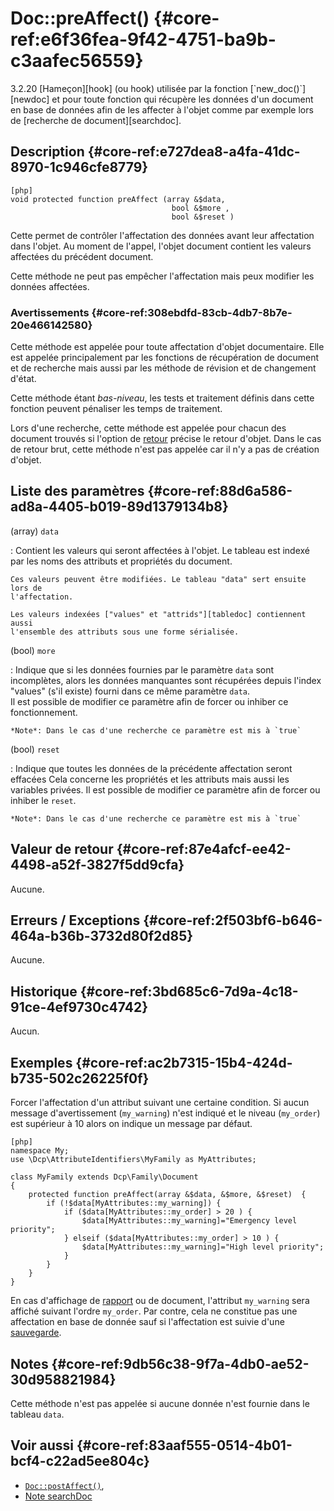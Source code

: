 # Doc::preAffect()  {#core-ref:e6f36fea-9f42-4751-ba9b-c3aafec56559}

<div class="short-description" markdown="1">  
<span class="flag from release inline">3.2.20</span>
[Hameçon][hook] (ou hook) utilisée par la fonction [`new_doc()`][newdoc] et pour
toute fonction qui récupère les données d'un document en base de données afin de
les affecter à l'objet comme par exemple lors de [recherche de
document][searchdoc].

</div>

## Description  {#core-ref:e727dea8-a4fa-41dc-8970-1c946cfe8779}

    [php]
    void protected function preAffect (array &$data, 
                                        bool &$more , 
                                        bool &$reset )

Cette permet de contrôler l'affectation des données avant leur affectation dans
l'objet. Au moment de l'appel, l'objet document contient les valeurs affectées
du précédent document.

Cette méthode ne peut pas empêcher l'affectation mais peux modifier les données
affectées. 


### Avertissements  {#core-ref:308ebdfd-83cb-4db7-8b7e-20e466142580}

Cette méthode est appelée pour toute affectation d'objet documentaire. Elle est
appelée principalement par les fonctions de récupération de document et de
recherche mais aussi par les méthode de révision et de changement d'état.

Cette méthode étant *bas-niveau*, les tests et traitement définis dans cette
fonction peuvent pénaliser les temps de traitement.

Lors d'une recherche, cette méthode est appelée pour chacun des document
trouvés si l'option de [retour][setobjectreturn] précise le retour d'objet. Dans
le cas de retour brut, cette méthode n'est pas appelée car il n'y a pas de
création d'objet.

## Liste des paramètres  {#core-ref:88d6a586-ad8a-4405-b019-89d1379134b8}

(array) `data`

:   Contient les valeurs qui seront affectées à l'objet. Le tableau est indexé par 
    les noms des attributs et propriétés du document.
    
    Ces valeurs peuvent être modifiées. Le tableau "data" sert ensuite lors de
    l'affectation.
    
    Les valeurs indexées ["values" et "attrids"][tabledoc] contiennent aussi
    l'ensemble des attributs sous une forme sérialisée.

(bool) `more`

:   Indique que si les données fournies par le paramètre `data` sont incomplètes, 
    alors les données manquantes sont récupérées depuis l'index "values" (s'il existe)
    fourni dans ce même paramètre `data`.  
    Il est possible de modifier ce paramètre afin de forcer ou inhiber ce fonctionnement.  
    
    *Note*: Dans le cas d'une recherche ce paramètre est mis à `true`

(bool) `reset`

:   Indique que toutes les données de la précédente affectation seront effacées
    Cela concerne les propriétés et les attributs mais aussi les variables privées.
    Il est possible de modifier ce paramètre afin de forcer ou inhiber le `reset`.
    
    *Note*: Dans le cas d'une recherche ce paramètre est mis à `true`


## Valeur de retour  {#core-ref:87e4afcf-ee42-4498-a52f-3827f5dd9cfa}

Aucune.

## Erreurs / Exceptions  {#core-ref:2f503bf6-b646-464a-b36b-3732d80f2d85}

Aucune.

## Historique  {#core-ref:3bd685c6-7d9a-4c18-91ce-4ef9730c4742}

Aucun.

## Exemples  {#core-ref:ac2b7315-15b4-424d-b735-502c26225f0f}

Forcer l'affectation d'un attribut suivant une certaine condition. Si aucun
message d'avertissement (`my_warning`) n'est indiqué et le niveau (`my_order`)
est supérieur à 10 alors on indique un message par défaut.

    [php]
    namespace My;
    use \Dcp\AttributeIdentifiers\MyFamily as MyAttributes;
    
    class MyFamily extends Dcp\Family\Document
    {
        protected function preAffect(array &$data, &$more, &$reset)  {
            if (!$data[MyAttributes::my_warning]) {
                if ($data[MyAttributes::my_order] > 20 ) {
                    $data[MyAttributes::my_warning]="Emergency level priority";
                } elseif ($data[MyAttributes::my_order] > 10 ) {
                    $data[MyAttributes::my_warning]="High level priority";
                } 
            }
        }
    }

En cas d'affichage de [rapport][report] ou de document, l'attribut `my_warning`
sera affiché suivant l'ordre `my_order`. Par contre, cela ne constitue pas une
affectation en base de donnée sauf si l'affectation est suivie d'une
[sauvegarde][store].


## Notes  {#core-ref:9db56c38-9f7a-4db0-ae52-30d958821984}

Cette méthode n'est pas appelée si aucune donnée n'est fournie dans le tableau
`data`.

## Voir aussi  {#core-ref:83aaf555-0514-4b01-bcf4-c22ad5ee804c}

*   [`Doc::postAffect()`][postaffect],
*   [Note searchDoc][notesearchdoc]

<!-- links -->
[newdoc]:           #core-ref:e978cbd1-5f54-4a06-a6be-f1c079c2d734
[postaffect]:       #core-ref:7e9f3b6f-f801-4fa9-8215-f02d575b357f
[searchdoc]:        #core-ref:2367bd7b-d57a-4f8d-83df-2e92a7e38ed1
[notesearchdoc]:    #core-ref:867fcba6-94e7-403e-a523-73e20583a25f
[setobjectreturn]:  #core-ref:3a0b4882-81ff-4030-9f60-a0ed0ff1f958
[hook]:             http://fr.wikipedia.org/wiki/Hook_(informatique) "Définition de Hook sur wikipedia"
[tabledoc]:         #core-ref:d4b8d8ce-6f7a-4c1c-a5c4-f1adfcb74864
[store]:             #core-ref:b8540d13-ece6-4e9e-9b72-6a56bca9da12
[report]:           #core-ref:32bc0b13-2b9f-4096-ac83-15f2b40d3b39